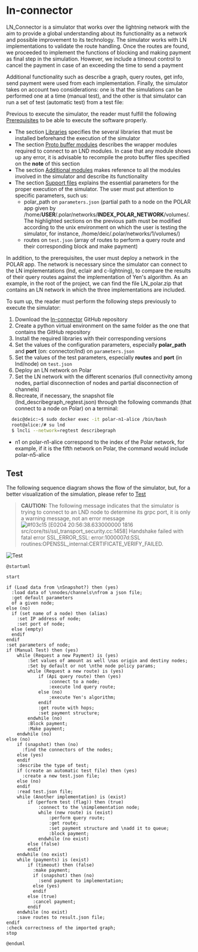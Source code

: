 # ln-connector
LN_Connector is a simulator that works over the lightning network with the aim to provide a global understanding about its functionality as a network and possible improvement to its technology.
The simulator works with LN implementations to validate the route handling.
Once the routes are found, we proceeded to implement the functions of blocking and making payment as final step in the simulation. However, we include a timeout control to cancel the payment in case of an exceeding the time to send a payment


Additional functionality such as describe a graph, query routes, get info, send payment were used from each implementation.
Finally, the simulator takes on account two considerations: one is that the simulations can be performed one at a time (manual 
test), and the other is that simulator can run a set of test (automatic test) from a test file:

Previous to execute the simulator, the reader must fulfill the following [Prerequisites](PREREQUISITES.md) to be able to execute the software properly.

* The section [Libraries](./PREREQUISITES.md#libraries) specifies the several libraries that must be installed beforehand the execution of the simulator
* The section [Proto buffer modules](./PREREQUISITES.md#proto-buffer-modules) describes the wrapper modules required to connect to an LND modules. In case that any module shows up any error, it is advisable to recompile the proto buffer files specified on the **note** of this section
* The section [Additional modules](./PREREQUISITES.md#additional-modules) makes reference to all the modules involved in the simulator and describe its functionality
* The section [Support files](./PREREQUISITES.md#support-files) explains the essential parameters for the proper execution of the simulator. The user must put attention to specific parameters, such us:
    * polar_path on `parameters.json` (partial path to a node on the POLAR app given by /home/**USER**/.polar/networks/**INDEX_POLAR_NETWORK**/volumes/. The highlighted sections on the previous path must be modified according to the unix environment on which the user is testing the simulator, for instance, /home/deic/.polar/networks/1/volumes/)
    * routes on `test.json` (array of routes to perform a query route and their corresponding block and make payment)
    
In addition, to the prerequisites, the user must deploy a network in the POLAR app. The network is necessary since the simulator can connect to the LN implementations (lnd, eclair and c-lightning), to compare the results of their query routes against the implementation of Yen's algorithm. As an example, in the root of the project, we can find the file LN_polar.zip that contains an LN network in which the three implementations are included.

To sum up, the reader must perform the following steps previously to execute the simulator:

1. Download the [ln-connector](https://github.com/StvanLeo/ln-connector.git) GitHub repository
2. Create a python virtual environment on the same folder as the one that contains the GitHub repository
3. Install the required libraries with their corresponding versions
4. Set the values of the configuration parameters, especially **polar_path** and **port** (on: connector/lnd) on `parameters.json`
5. Set the values of the test parameters, especially **routes** and **port** (in lnd/node) on `test.json`
6. Deploy an LN network on Polar
7. Set the LN network with the different scenarios (full connectivity among nodes, partial disconnection of nodes and partial disconnection of channels)
8. Recreate, if necessary, the snapshot file (lnd_describegraph_regtest.json) through the following commands (that connect to a node on Polar) on a terminal:
```sh
  deic@deic:~$ sudo docker exec -it polar-n1-alice /bin/bash
  root@alice:/# su lnd
  $ lncli --network=regtest describegraph
```
* n1 on polar-n1-alice correspond to the index of the Polar network, for example, if it is the fifth network on Polar, the command would include polar-n5-alice

## Test

The following sequence diagram shows the flow of the simulator, but, for a better visualization of the simulation, please refer to [Test](TEST.md) 

>**CAUTION:**
>The following message indicates that the simulator is trying to connect to an LND node to determine its grpc port, it is only a warning message, not an error message  
![#f03c15](https://via.placeholder.com/15/f03c15/000000?text=+) [E0204 20:56:38.633000000  1816 src/core/tsi/ssl_transport_security.cc:1458] Handshake failed with fatal error SSL_ERROR_SSL: error:1000007d:SSL routines:OPENSSL_internal:CERTIFICATE_VERIFY_FAILED.

<!---![Test](http://www.plantuml.com/plantuml/png/XLJ1Sfmm3Btp5RfrSsdlxA59RvrfPZ9DBvtPYu85k34ojKKs_7rbGnZSakaUTW2_z_Ia9xYDWa6cmLLLlgegsyBfcqS31WMX3Nw02pyoZh7tyla6f2U6qqpnfWAetORqhUBO6ugVcXwPoSKBPph2h-WPMkled3WT2HXgSN828mOSI2X4g21f87JsXHXKIT4gGd1YdsebOr6fh8ICp9WtG-WiPajQ8A6-FW0Q4oX6nQvgs-7eW-mVBsLe66LE4iJ6jjNoh_Z2vSPATkwH9tJmWwByDHY0Qs-TYdwdtvCU9xTqXGUS1s85sxY3Pb-F9F22Ji6vkS5FhAm8Lt9E9wjNFjZECY3hn5NIyfojn7CfyZHlq_L14Q9izPQnshcppRmqj2CUcWr-4Zgm2h24SJTQK7oOLsGvWV9NDvwP6W7nQt3dVp7qIeqAWMEp5owHsqgyp_z9_242kiu7A_rGyfTO2rv7ibI2g-AXzsCiEUiIvEmWIfWQcOBwscdc2PQ-wY_EDyzll5rAz_XCvUDIe6onreYRO9y8KeeoZtdxXUBAhGEXoVSVY_TiI_MElJ83s65qb6gYMCzBiFHgTNUhVQmZXTQ78Il2gNNOtRn5gvsJWezppVOkN5OvY7frLMnOOQJGNzqSxqEPuF7PSNRvBRem6WCscrVzwOZzT9pX-wcNuHKRTy1ORrVzU3YBUlZFlYnjuWijCuYfdq1nSiL6hD-pfYTjgF4XQ6oyVXzJT1gS3q86ke1ZVwwY-B6gRfKs3UuF)--->
![Test](http://www.plantuml.com/plantuml/png/ZLInRjmm3Dtz5TnwMThTDpJfLg01WgPBWIoCJP_Lo9GhqRduxqjPP-C8d85gI0BvlSSdyZ7tIJ3ADFYgMlwgAjV1uKV05beKX2w60LxucN5CVP2lTo0zCHncIdSLGEqtPEWKnw6bzANfaPbyUk65Zl0d1OREUJfcpea4MkfmyW8ZHXn8A2Qe86iWdDmxCQYIebM4uC0Xryh6ab9P2GMPCQiXz0wp9JrrHdr_0cpRI2bbR57RFeuXolLrAKF3A7EM86vTLvMVYZSkDrQsyuWyeOTVbCGsHi-vTrv5VzBVIJzdjtI69vm7OWMxj47BgPz9u1szWfV73M5YPIKua_VQMTJhw4wE0LaxhfAEvyLAEbgHrtdhReYA46MhjmMhB_UkcSk3LkAUsHWc8MDrFMKO3wC3nSTvHPeEs5CtWPaQ0Gc0L-Cm6FgWHeN0StijR95R9FRvlua_9K1_qev9FrX-6QlXdKXA9JWh7lem9iif8IYpWoHnQcIAgw-YMJfeVDNVV6ZULjxLb1xnZUor5J1FBBc_x5_fyNMPkdFSvbkuT3YKaEhDTJgAP1cDQKAja2QwLreOCe-qi2d9SQlUH48XG0QS90mehbaGUQLlZRqkX1AZ1VdP_0UmGpHkbDZUP5pQyy11oqLmm-Wfzq_D12uXfG-Nf2YkpaUANOX3SNleF9xkLhyI9rBmJaOLesjZgvZOchqnssAC6FtLpMwsRHhjj_qS0dAhPh5jmItcLN-wnNwzaSSR2GRZVnrMX_ghNDgPxL4lbvToQNT6uWOAqnPjMqTFFTXrMS_-OjYESRkISs_iIA_bx8gOPng8IKx93N93tbhylnxL2T-fJ3jbTv7Iv4tsYqRTzAIZQqACr0XJsdPStnEYK0kdY6D_h9A4iQhkbJOD_Xy0)
```puml
@startuml

start

if (Load data from \nSnapshot?) then (yes)
  :load data of \nnodes/channels\nfrom a json file;
  :get default parameters 
  of a given node;
else (no)
  if (set name of a node) then (alias)
    :set IP address of node;
    :set port of node;
  else (empty)
  endif
endif
:set parameters of node;
if (Manual Test) then (yes)
    while (Request a new Payment) is (yes)
        :Set values of amount as well \nas origin and destiny nodes;
        :Set by default or not \nthe node policy params;
        while (Request a new route) is (yes)
            if (Api query route) then (yes)
                :connect to a node;
                :execute lnd query route;
            else (no)
                :execute Yen's algorithm;
            endif
            :get route with hops;
            :set payment structure;
        endwhile (no)
        :Block payment;
        :Make payment;
    endwhile (no)
else (no)
    if (snapshot) then (no)
      :find the connectors of the nodes;
    else (yes)
    endif
    :describe the type of test;
    if (create an automatic test file) then (yes)
      :create a new test.json file;
    else (no)
    endif
    :read test.json file;
    while (Another implementation) is (exist)
        if (perform test (flag)) then (true)
            :connect to the \nimplementation node;
            while (new route) is (exist)
                :perform query route;
                :get route;
                :set payment structure and \nadd it to queue;
                :block payment;
            endwhile (no exist)
        else (false)
        endif
    endwhile (no exist)
    while (payments) is (exist)
        if (timeout) then (false)
          :make payment;
          if (snapshot) then (no)
            :send payment to implementation;
          else (yes)
          endif
        else (true)
          :cancel payment;
        endif
    endwhile (no exist)
    :save routes to result.json file;
endif
:check correctness of the imported graph;
stop

@enduml
```